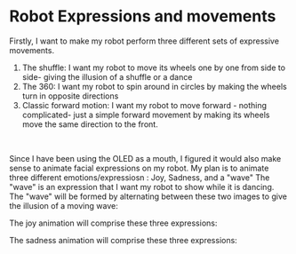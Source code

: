 # Robot Expressions and movements
Firstly, I want to make my robot perform three different sets of expressive movements.
1. The shuffle: I want my robot to move its wheels one by one from side to side- giving the illusion of a shuffle or a dance
2. The 360: I want my robot to spin around in circles by making the wheels turn in opposite directions
3. Classic forward motion: I want my robot to move forward - nothing complicated- just a simple forward movement by making its wheels move the same direction to the front.
</br>

Since I have been using the OLED as a mouth, I figured it would also make sense to animate facial expressions on my robot. My plan is to animate three different emotions/expressiosn : Joy, Sadness, and a "wave"
The "wave" is an expression that I want my robot to show while it is dancing.
</br>
The "wave" will be formed by alternating between these two images to give the illusion of a moving wave:
</br>

The joy animation will comprise these three expressions:
</br>

The sadness animation will comprise these three expressions:
